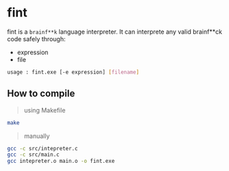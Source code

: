 # fint

fint is a `brainf**k` language interpreter.
It can interprete any valid brainf**ck code safely through:

- expression
- file

```sh
usage : fint.exe [-e expression] [filename]
```

## How to compile

> using Makefile

```sh
make
```

> manually

```sh
gcc -c src/intepreter.c
gcc -c src/main.c
gcc intepreter.o main.o -o fint.exe
```
